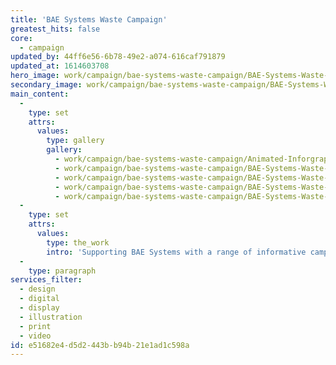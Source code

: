 ```yaml
---
title: 'BAE Systems Waste Campaign'
greatest_hits: false
core:
  - campaign
updated_by: 44ff6e56-6b78-49e2-a074-616caf791879
updated_at: 1614603708
hero_image: work/campaign/bae-systems-waste-campaign/BAE-Systems-Waste-Campaign2.jpg
secondary_image: work/campaign/bae-systems-waste-campaign/BAE-Systems-Waste-Campaign3.jpg
main_content:
  -
    type: set
    attrs:
      values:
        type: gallery
        gallery:
          - work/campaign/bae-systems-waste-campaign/Animated-Inforgraphics-Mockup-3.gif
          - work/campaign/bae-systems-waste-campaign/BAE-Systems-Waste-Campaign.jpg
          - work/campaign/bae-systems-waste-campaign/BAE-Systems-Waste-Campaign4.jpg
          - work/campaign/bae-systems-waste-campaign/BAE-Systems-Waste-Campaign5.jpg
          - work/campaign/bae-systems-waste-campaign/BAE-Systems-Waste-Campaign6.jpg
  -
    type: set
    attrs:
      values:
        type: the_work
        intro: 'Supporting BAE Systems with a range of informative campaign posters encouraging employees to recycle more of their waste. We created multiple posters and printed banners to be seen across all of their sites and different sectors of the business, from Land, Sea, and Air to Submarine with focused statistics for each department. When asking employees to carry out tasks, it’s important to make it as fun as possible. With posters near to recycling bins posing questions for the audience to vote via their trash creates an engagement between the campaign and employees whilst also recycling!'
  -
    type: paragraph
services_filter:
  - design
  - digital
  - display
  - illustration
  - print
  - video
id: e51682e4-d5d2-443b-b94b-21e1ad1c598a
---
```

